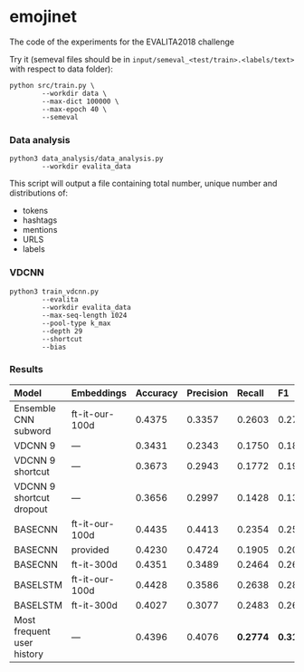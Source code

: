 # emojinet
The code of the experiments for the EVALITA2018 challenge

Try it (semeval files should be in `input/semeval_<test/train>.<labels/text>` with respect to data folder):
```
python src/train.py \
        --workdir data \
        --max-dict 100000 \
        --max-epoch 40 \
        --semeval
```

### Data analysis

```
python3 data_analysis/data_analysis.py 
        --workdir evalita_data
```

This script will output a file containing total number, unique number and distributions of:
* tokens
* hashtags
* mentions
* URLS
* labels

### VDCNN

```
python3 train_vdcnn.py 
        --evalita
        --workdir evalita_data
        --max-seq-length 1024
        --pool-type k_max
        --depth 29
        --shortcut
        --bias

```

### Results

| Model                      |Embeddings     | Accuracy  | Precision | Recall    | F1        |
|:---------------------------|:------------- |:--------- |:----------|:----------|:----------|
|Ensemble CNN subword        |ft-it-our-100d |0.4375     |0.3357     |0.2603     |0.2737     |
|VDCNN 9                     |—              |0.3431     |0.2343     |0.1750     |0.1824     |
|VDCNN 9 shortcut            |—              |0.3673     |0.2943     |0.1772     |0.1926     |
|VDCNN 9 shortcut dropout    |—              |0.3656     |0.2997     |0.1428     |0.1399     |
|BASECNN                     |ft-it-our-100d |0.4435     |0.4413     |0.2354     |0.2560     |
|BASECNN                     |provided       |0.4230     |0.4724     |0.1905     |0.2083     |
|BASECNN                     |ft-it-300d     |0.4351     |0.3489     |0.2464     |0.2673     |
|BASELSTM                    |ft-it-our-100d |0.4428     |0.3586     |0.2638     |0.2831     |
|BASELSTM                    |ft-it-300d     |0.4027     |0.3077     |0.2483     |0.2650     |
|Most frequent user history  |—              |0.4396     |0.4076     |**0.2774** |**0.3133** |

